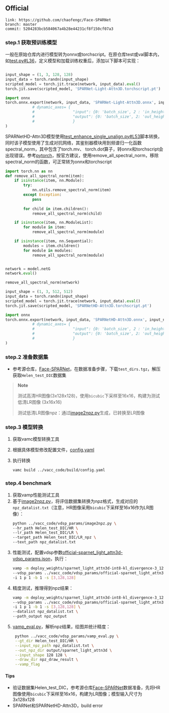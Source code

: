 ## Official

```
link: https://github.com/chaofengc/Face-SPARNet
branch: master
commit: 5204283bcb584067a4b28e44231cf8f150cf07a3
```

### step.1 获取预训练模型
一般在原始仓库内进行模型转为onnx或torchscript。在原仓库test或val脚本内，如[test.py#L36](https://github.com/chaofengc/Face-SPARNet/blob/master/test.py#L36)，定义模型和加载训练权重后，添加以下脚本可实现：
```python

input_shape = (1, 3, 128, 128)
input_data = torch.randn(input_shape)
scripted_model = torch.jit.trace(network, input_data).eval()
torch.jit.save(scripted_model, 'SPARNet-Light-Attn3D.torchscript.pt')

import onnx
torch.onnx.export(network, input_data, 'SPARNet-Light-Attn3D.onnx', input_names=["input"], output_names=["output"], opset_version=10,
            # dynamic_axes= {
            #                 "input": {0: 'batch_size', 2 : 'in_height', 3: 'in_width'},
            #                 "output": {0: 'batch_size', 2: 'out_height', 3:'out_width'}
            #                 }
)
```

SPARNetHD-Attn3D模型使用[test_enhance_single_unalign.py#L53](https://github.com/chaofengc/Face-SPARNet/blob/master/test_enhance_single_unalign.py#L53)脚本转换，同时该子模型使用了生成对抗网络，其鉴别器模块用到频谱归一化函数spectral_norm，其中包含了torch.mv、 torch.dot算子，转onnx和torchscript会出现错误。参考[pytorch](https://github.com/pytorch/pytorch/issues/27723)，按官方建议，使用remove_all_spectral_norm，移除spectral_norm的函数，可正常转为onnx和torchscript
```python
import torch.nn as nn
def remove_all_spectral_norm(item):
    if isinstance(item, nn.Module):
        try:
            nn.utils.remove_spectral_norm(item)
        except Exception:
            pass
        
        for child in item.children():  
            remove_all_spectral_norm(child)

    if isinstance(item, nn.ModuleList):
        for module in item:
            remove_all_spectral_norm(module)

    if isinstance(item, nn.Sequential):
        modules = item.children()
        for module in modules:
            remove_all_spectral_norm(module)


network = model.netG
network.eval()

remove_all_spectral_norm(network)

input_shape = (1, 3, 512, 512)
input_data = torch.randn(input_shape)
scripted_model = torch.jit.trace(network, input_data).eval()
torch.jit.save(scripted_model, 'SPARNetHD-Attn3D.torchscript.pt')

import onnx
torch.onnx.export(network, input_data, 'SPARNetHD-Attn3D.onnx', input_names=["input"], output_names=["output"], opset_version=10,
            # dynamic_axes= {
            #                 "input": {0: 'batch_size', 2 : 'in_height', 3: 'in_width'},
            #                 "output": {0: 'batch_size', 2: 'out_height', 3:'out_width'}
            #                 }
)
```


### step.2 准备数据集
- 参考源仓库，[Face-SPARNet](https://github.com/chaofengc/Face-SPARNet#sparnet)，在数据准备步骤，下载`test_dirs.tgz`，解压获取`Helen_test_DIC`数据集

> **Note**
> 
> 测试高清HR图像(3x128x128)，使用`bicubic`下采样至16x16，构建为测试低清LR图像 (3x16x16)
> 
> 测试低清LR图像npz：通过[image2npz.py](../vacc_code/vdsp_params/image2npz.py)生成，已转换至LR图像

### step.3 模型转换
1. 获取vamc模型转换工具
2. 根据具体模型修改配置文件，[config.yaml](../vacc_code/build/config.yaml)
3. 执行转换

   ```bash
   vamc build ../vacc_code/build/config.yaml
   ```

### step.4 benchmark

1. 获取vamp性能测试工具
2. 基于[image2npz.py](../vacc_code/vdsp_params/image2npz.py)，将评估数据集转换为npz格式，生成对应的`npz_datalist.txt`（注意，HR图像采用`bicubic`下采样至16x16作为LR图像）：
    ```bash
    python ../vacc_code/vdsp_params/image2npz.py \
    --hr_path Helen_test_DIC/HR \
    --lr_path Helen_test_DIC/LR \
    --target_path Helen_test_DIC/LR_npz \
    --text_path npz_datalist.txt
    ```
3. 性能测试，配置vdsp参数[official-sparnet_light_attn3d-vdsp_params.json](../vacc_code/vdsp_params/official-sparnet_light_attn3d-vdsp_params.json)，执行：
    ```bash
    vamp -m deploy_weights/sparnet_light_attn3d-int8-kl_divergence-3_128_128-vacc/sparnet_light_attn3d \
    --vdsp_params ../vacc_code/vdsp_params/official-sparnet_light_attn3d-vdsp_params.json \
    -i 1 p 1 -b 1 -s [3,128,128]
    ```
4. 精度测试，推理得到npz结果：
    ```bash
    vamp -m deploy_weights/sparnet_light_attn3d-int8-kl_divergence-3_128_128-vacc/sparnet_light_attn3d \
    --vdsp_params ../vacc_code/vdsp_params/official-sparnet_light_attn3d-vdsp_params.json \
    -i 1 p 1 -b 1 -s [3,128,128] \
    --datalist npz_datalist.txt \
    --path_output npz_output
    ```
5. [vamp_eval.py](../vacc_code/vdsp_params/vamp_eval.py)，解析npz结果，绘图并统计精度：
   ```bash
    python ../vacc_code/vdsp_params/vamp_eval.py \
    --gt_dir Helen_test_DIC/HR \
    --input_npz_path npz_datalist.txt \
    --out_npz_dir output/sparnet_light_attn3d \
    --input_shape 128 128 \
    --draw_dir npz_draw_result \
    --vamp_flag
   ```


#### Tips
- 验证数据集Helen_test_DIC，参考源仓库[Face-SPARNet](https://github.com/chaofengc/Face-SPARNet#download-pretrain-models-and-dataset)数据准备，先将HR图像使用`bicubic`下采样至16x16，构建为LR图像；模型输入尺寸为3x128x128
- SPARNet和SPARNetHD-Attn3D，build error